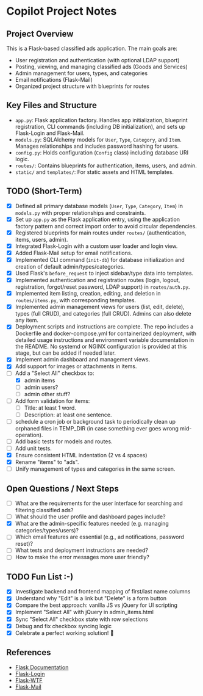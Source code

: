 # Copilot Project Notes

## Project Overview

This is a Flask-based classified ads application. The main goals are:
- User registration and authentication (with optional LDAP support)
- Posting, viewing, and managing classified ads (Goods and Services)
- Admin management for users, types, and categories
- Email notifications (Flask-Mail)
- Organized project structure with blueprints for routes

## Key Files and Structure

- `app.py`: Flask application factory. Handles app initialization, blueprint registration, CLI commands (including DB initialization), and sets up Flask-Login and Flask-Mail.
- `models.py`: SQLAlchemy models for `User`, `Type`, `Category`, and `Item`. Manages relationships and includes password hashing for users.
- `config.py`: Holds configuration (`Config` class) including database URI logic.
- `routes/`: Contains blueprints for authentication, items, users, and admin.
- `static/` and `templates/`: For static assets and HTML templates.

## TODO (Short-Term)

- [x] Defined all primary database models (`User`, `Type`, `Category`, `Item`) in `models.py` with proper relationships and constraints.
- [x] Set up `app.py` as the Flask application entry, using the application factory pattern and correct import order to avoid circular dependencies.
- [x] Registered blueprints for main routes under `routes/` (authentication, items, users, admin).
- [x] Integrated Flask-Login with a custom user loader and login view.
- [x] Added Flask-Mail setup for email notifications.
- [x] Implemented CLI command (`init-db`) for database initialization and creation of default admin/types/categories.
- [x] Used Flask's `before_request` to inject sidebar/type data into templates.
- [x] Implemented authentication and registration routes (login, logout, registration, forgot/reset password, LDAP support) in `routes/auth.py`.
- [x] Implemented item listing, creation, editing, and deletion in `routes/items.py`, with corresponding templates.
- [x] Implemented admin management views for users (list, edit, delete), types (full CRUD), and categories (full CRUD). Admins can also delete any item.
- [x] Deployment scripts and instructions are complete. The repo includes a Dockerfile and docker-compose.yml for containerized deployment, with detailed usage instructions and environment variable documentation in the README. No systemd or NGINX configuration is provided at this stage, but can be added if needed later.
- [x] Implement admin dashboard and management views.
- [x] Add support for images or attachments in items.
- [ ] Add a "Select All" checkbox to:
  - [x] admin items
  - [ ] admin users?
  - [ ] admin other stuff?
- [ ] Add form validation for items:
  - [ ] Title: at least 1 word.
  - [ ] Description: at least one sentence.
- [ ] schedule a cron job or background task to periodically clean up orphaned files in TEMP_DIR (in case something ever goes wrong mid-operation).
- [ ] Add basic tests for models and routes.
- [ ] Add unit tests.
- [x] Ensure consistent HTML indentation (2 vs 4 spaces)
- [x] Rename "items" to "ads".
- [ ] Unify management of types and categories in the same screen.

## Open Questions / Next Steps

- [ ] What are the requirements for the user interface for searching and filtering classified ads?
- [ ] What should the user profile and dashboard pages include?
- [x] What are the admin-specific features needed (e.g. managing categories/types/users)?
- [ ] Which email features are essential (e.g., ad notifications, password reset)?
- [ ] What tests and deployment instructions are needed?
- [ ] How to make the error messages more user friendly?

## TODO Fun List :-)
- [x] Investigate backend and frontend mapping of first/last name columns
- [x] Understand why "Edit" is a link but "Delete" is a form button
- [x] Compare the best approach: vanilla JS vs jQuery for UI scripting
- [x] Implement "Select All" with jQuery in admin_items.html
- [x] Sync "Select All" checkbox state with row selections
- [x] Debug and fix checkbox syncing logic
- [x] Celebrate a perfect working solution! 🎉

## References

- [Flask Documentation](https://flask.palletsprojects.com/)
- [Flask-Login](https://flask-login.readthedocs.io/en/latest/)
- [Flask-WTF](https://flask-wtf.readthedocs.io/en/stable/)
- [Flask-Mail](https://pythonhosted.org/Flask-Mail/)